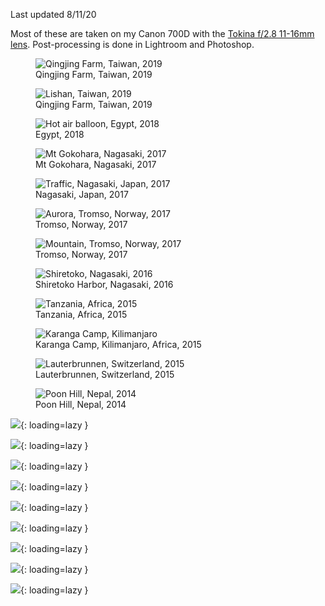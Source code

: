 Last updated 8/11/20

Most of these are taken on my Canon 700D with the [Tokina f/2.8 11-16mm lens](https://tokinalens.com/product/at_x_116_pro_dx_ii/). Post-processing is done in Lightroom and Photoshop.

<figure>
  <img src="/static/images/photography/2019-12-18-taiwan-sunset-road.jpg" alt="Qingjing Farm, Taiwan, 2019" loading="lazy"/>
  <figcaption>Qingjing Farm, Taiwan, 2019</figcaption>
</figure>

<figure>
  <img src="/static/images/photography/2019-12-18-taiwan-sunset-hdr.jpg" alt="Lishan, Taiwan, 2019" loading="lazy"/>
  <figcaption>Qingjing Farm, Taiwan, 2019</figcaption>
</figure>

<figure>
  <img src="/static/images/photography/2018-12-24-egypt-hot-air-balloon.jpg" alt="Hot air balloon, Egypt, 2018" loading="lazy"/>
  <figcaption>Egypt, 2018</figcaption>
</figure>

<figure>
  <img src="/static/images/photography/2017-05-27-nagasaki-stars.jpg" alt="Mt Gokohara, Nagasaki, 2017" loading="lazy"/>
  <figcaption>Mt Gokohara, Nagasaki, 2017</figcaption>
</figure>

<figure>
  <img src="/static/images/photography/2017-05-11-nagasaki-traffic-long-exposure.jpg" alt="Traffic, Nagasaki, Japan, 2017" loading="lazy"/>
  <figcaption>Nagasaki, Japan, 2017</figcaption>
</figure>

<figure>
  <img src="/static/images/photography/2017-03-19-aurora.jpg" alt="Aurora, Tromso, Norway, 2017" loading="lazy"/>
  <figcaption>Tromso, Norway, 2017</figcaption>
</figure>

<figure>
  <img src="/static/images/photography/2017-03-18-norway-hdr.jpg" alt="Mountain, Tromso, Norway, 2017" loading="lazy"/>
  <figcaption>Tromso, Norway, 2017</figcaption>
</figure>

<figure>
    <img src="/static/images/photography/2016-06-29-hokkaido-shiretoko-stars.jpg" alt="Shiretoko, Nagasaki, 2016" loading="lazy"/>
  <figcaption>Shiretoko Harbor, Nagasaki, 2016</figcaption>
</figure>

<figure>
    <img src="/static/images/photography/2015-12-26-tanzania-sunset-hdr.jpg" alt="Tanzania, Africa, 2015" loading="lazy"/>
  <figcaption>Tanzania, Africa, 2015</figcaption>
</figure>

<figure>
  <img src="/static/images/photography/2015-12-20-kilimanjaro-tents.jpg" alt="Karanga Camp, Kilimanjaro" loading="lazy"/>
  <figcaption>Karanga Camp, Kilimanjaro, Africa, 2015</figcaption>
</figure>

<figure>
  <img src="/static/images/photography/2015-05-12-switzerland-lauterbrunnen-milky-way.jpg" alt="Lauterbrunnen, Switzerland, 2015" loading="lazy"/>
  <figcaption>Lauterbrunnen, Switzerland, 2015</figcaption>
</figure>

<figure>
  <img src="/static/images/photography/2014-12-17-nepal-stars.jpg" alt="Poon Hill, Nepal, 2014" loading="lazy"/>
  <figcaption>Poon Hill, Nepal, 2014</figcaption>
</figure>

![](static/images/photography/2015-12-19-kilimanjaro-mouse.jpg){: loading=lazy }

![](static/images/photography/2016-10-25-lightning.jpg){: loading=lazy }

![](static/images/photography/2015-04-28-lightning2.jpg){: loading=lazy }

![](static/images/photography/2015-02-21-phuket.jpg){: loading=lazy }

![](static/images/photography/2016-12-17-bench.jpg){: loading=lazy }

![](static/images/photography/2015-02-20-jellyfish.jpg){: loading=lazy }

![](static/images/photography/2015-12-29-tanzania-fire.jpg){: loading=lazy }

![](static/images/photography/2015-05-13-switzerland-lauterbrunnen-snail.jpg){: loading=lazy }

![](static/images/photography/2016-05-30-sunset3.jpg){: loading=lazy }

